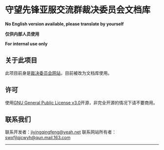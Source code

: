 # 守望先锋亚服交流群裁决委员会文档库
**No English version available, please translate by yourself**

**仅供内部人员使用**

**For internal use only**
## 关于此项目

此项目前身是[裁决委员会网站](https://github.com/WaitSpringh/FAWEB)，目前被改为文档库使用。



## 许可

使用[GNU General Public License v3.0](https://github.com/WaitingSpringcn/gitweb/blob/main/LICENSE)开源，非完全开源的情况下请不要商用。

## 联系我们

联系开发者：jiyingqingfeng@yeah.net
联系网站所有者：swxfjlqjcwyh@qun.mail.163.com

---


